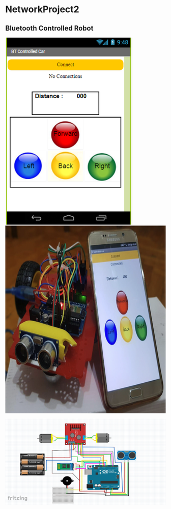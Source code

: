 # NetworkProject2



## Bluetooth Controlled Robot

<img src="https://github.com/gulzade/NetworkProject2/blob/master/interface.PNG" width="400"/> <img src="https://github.com/gulzade/NetworkProject2/blob/master/projectImage.png" width="580" height="590"/>

<img src="https://github.com/gulzade/NetworkProject2/blob/master/fritzing.PNG" width="700"/>
